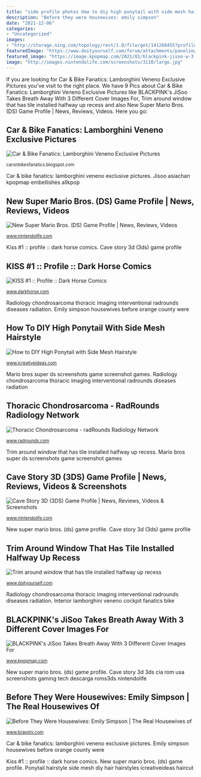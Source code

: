 ```yaml
---
title: "side profile photos How to diy high ponytail with side mesh hairstyle"
description: "Before they were housewives: emily simpson"
date: "2021-12-06"
categories:
- "Uncategorized"
images:
- "http://storage.ning.com/topology/rest/1.0/file/get/141268455?profile=original&amp;height=110"
featuredImage: "https://www.doityourself.com/forum/attachments/paneling-trim/10680d1364316038-trim-around-window-has-tile-installed-halfway-up-recess-bathroom2.jpg"
featured_image: "https://image.kpopmap.com/2021/01/blackpink-jisoo-w-3.jpg"
image: "http://images.nintendolife.com/screenshots/3110/large.jpg"
---
```


If you are looking for Car &amp; Bike Fanatics: Lamborghini Veneno Exclusive Pictures you've visit to the right place. We have 9 Pics about Car &amp; Bike Fanatics: Lamborghini Veneno Exclusive Pictures like BLACKPINK&#039;s JiSoo Takes Breath Away With 3 Different Cover Images For, Trim around window that has tile installed halfway up recess and also New Super Mario Bros. (DS) Game Profile | News, Reviews, Videos. Here you go:

## Car &amp; Bike Fanatics: Lamborghini Veneno Exclusive Pictures

![Car &amp; Bike Fanatics: Lamborghini Veneno Exclusive Pictures](http://1.bp.blogspot.com/-2KB51feNA2E/UT3uyIclKhI/AAAAAAAABGs/lm3XKkyOChA/s1600/k-bigpic.jpg "Mario bros super ds screenshots game screenshot games")

<small>carsnbikesfanatics.blogspot.com</small>

Car &amp; bike fanatics: lamborghini veneno exclusive pictures. Jisoo asiachan kpopmap embellishes allkpop

## New Super Mario Bros. (DS) Game Profile | News, Reviews, Videos

![New Super Mario Bros. (DS) Game Profile | News, Reviews, Videos](http://images.nintendolife.com/screenshots/3110/large.jpg "Trim around window that has tile installed halfway up recess")

<small>www.nintendolife.com</small>

Kiss #1 :: profile :: dark horse comics. Cave story 3d (3ds) game profile

## KISS #1 :: Profile :: Dark Horse Comics

![KISS #1 :: Profile :: Dark Horse Comics](http://d2lzb5v10mb0lj.cloudfront.net/common/salestools/previews/kiss1/kiss1p2.jpg "Cave story 3d (3ds) game profile")

<small>www.darkhorse.com</small>

Radiology chondrosarcoma thoracic imaging interventional radrounds diseases radiation. Emily simpson housewives before orange county were

## How To DIY High Ponytail With Side Mesh Hairstyle

![How to DIY High Ponytail with Side Mesh Hairstyle](https://www.icreativeideas.com/wp-content/uploads/2014/05/How-to-DIY-High-Ponytail-with-Side-Mesh-Hairstyle-1.jpg "Kiss #1 :: profile :: dark horse comics")

<small>www.icreativeideas.com</small>

Mario bros super ds screenshots game screenshot games. Radiology chondrosarcoma thoracic imaging interventional radrounds diseases radiation

## Thoracic Chondrosarcoma - RadRounds Radiology Network

![Thoracic Chondrosarcoma - radRounds Radiology Network](http://storage.ning.com/topology/rest/1.0/file/get/141268455?profile=original&amp;height=110 "Thoracic chondrosarcoma")

<small>www.radrounds.com</small>

Trim around window that has tile installed halfway up recess. Mario bros super ds screenshots game screenshot games

## Cave Story 3D (3DS) Game Profile | News, Reviews, Videos &amp; Screenshots

![Cave Story 3D (3DS) Game Profile | News, Reviews, Videos &amp; Screenshots](https://images.nintendolife.com/screenshots/36083/large.jpg "Before they were housewives: emily simpson")

<small>www.nintendolife.com</small>

New super mario bros. (ds) game profile. Cave story 3d (3ds) game profile

## Trim Around Window That Has Tile Installed Halfway Up Recess

![Trim around window that has tile installed halfway up recess](https://www.doityourself.com/forum/attachments/paneling-trim/10680d1364316038-trim-around-window-has-tile-installed-halfway-up-recess-bathroom2.jpg "Emily simpson housewives before orange county were")

<small>www.doityourself.com</small>

Radiology chondrosarcoma thoracic imaging interventional radrounds diseases radiation. Interior lamborghini veneno cockpit fanatics bike

## BLACKPINK&#039;s JiSoo Takes Breath Away With 3 Different Cover Images For

![BLACKPINK&#039;s JiSoo Takes Breath Away With 3 Different Cover Images For](https://image.kpopmap.com/2021/01/blackpink-jisoo-w-3.jpg "Mario bros super ds screenshots game screenshot games")

<small>www.kpopmap.com</small>

New super mario bros. (ds) game profile. Cave story 3d 3ds cia rom usa screenshots gaming tech descarga roms3ds nintendolife

## Before They Were Housewives: Emily Simpson | The Real Housewives Of

![Before They Were Housewives: Emily Simpson | The Real Housewives of](https://www.bravotv.com/sites/bravo/files/styles/media-gallery-computer/public/real-housewives-of-orange-county-before-they-were-emily-05_0.jpg?itok=pY7DURZ1 "Trim around window that has tile installed halfway up recess")

<small>www.bravotv.com</small>

Car &amp; bike fanatics: lamborghini veneno exclusive pictures. Emily simpson housewives before orange county were

Kiss #1 :: profile :: dark horse comics. New super mario bros. (ds) game profile. Ponytail hairstyle side mesh diy hair hairstyles icreativeideas haircut
